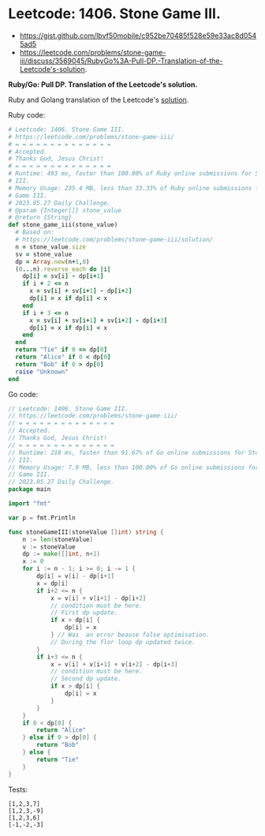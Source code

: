 # Leetcode: 1406. Stone Game III.

- https://gist.github.com/lbvf50mobile/c952be70485f528e59e33ac8d0545ad5
- https://leetcode.com/problems/stone-game-iii/discuss/3569045/RubyGo%3A-Pull-DP.-Translation-of-the-Leetcode's-solution.

**Ruby/Go: Pull DP. Translation of the Leetcode's solution.**

Ruby and Golang translation of the Leetcode's [solution](https://leetcode.com/problems/stone-game-iii/).

Ruby code:
```Ruby
# Leetcode: 1406. Stone Game III.
# https://leetcode.com/problems/stone-game-iii/
# = = = = = = = = = = = = = =
# Accepted.
# Thanks God, Jesus Christ!
# = = = = = = = = = = = = = =
# Runtime: 493 ms, faster than 100.00% of Ruby online submissions for Stone Game
# III.
# Memory Usage: 235.4 MB, less than 33.33% of Ruby online submissions for Stone
# Game III.
# 2023.05.27 Daily Challenge.
# @param {Integer[]} stone_value
# @return {String}
def stone_game_iii(stone_value)
  # Based on:
  # https://leetcode.com/problems/stone-game-iii/solution/
  n = stone_value.size
  sv = stone_value
  dp = Array.new(n+1,0)
  (0...n).reverse_each do |i|
    dp[i] = sv[i] - dp[i+1]
    if i + 2 <= n
      x = sv[i] + sv[i+1] - dp[i+2]
      dp[i] = x if dp[i] < x
    end
    if i + 3 <= n
      x = sv[i] + sv[i+1] + sv[i+2] - dp[i+3]
      dp[i] = x if dp[i] < x
    end
  end
  return "Tie" if 0 == dp[0]
  return "Alice" if 0 < dp[0]
  return "Bob" if 0 > dp[0]
  raise "Unknown"
end
```
Go code:
```Go
// Leetcode: 1406. Stone Game III.
// https://leetcode.com/problems/stone-game-iii/
// = = = = = = = = = = = = = =
// Accepted.
// Thanks God, Jesus Christ!
// = = = = = = = = = = = = = =
// Runtime: 218 ms, faster than 91.67% of Go online submissions for Stone Game
// III.
// Memory Usage: 7.9 MB, less than 100.00% of Go online submissions for Stone
// Game III.
// 2023.05.27 Daily Challenge.
package main

import "fmt"

var p = fmt.Println

func stoneGameIII(stoneValue []int) string {
	n := len(stoneValue)
	v := stoneValue
	dp := make([]int, n+1)
	x := 0
	for i := n - 1; i >= 0; i -= 1 {
		dp[i] = v[i] - dp[i+1]
		x = dp[i]
		if i+2 <= n {
			x = v[i] + v[i+1] - dp[i+2]
            // condition must be here.
            // First dp update.
			if x > dp[i] {
				dp[i] = x
			} // Was  an error beause false optimisation.
            // During the flor loop dp updated twice.
		}
		if i+3 <= n {
			x = v[i] + v[i+1] + v[i+2] - dp[i+3]
            // condition must be here.
            // Second dp update.
			if x > dp[i] {
				dp[i] = x
			}
		}
	}
	if 0 < dp[0] {
		return "Alice"
	} else if 0 > dp[0] {
		return "Bob"
	} else {
		return "Tie"
	}
}
```

Tests:
```
[1,2,3,7]
[1,2,3,-9]
[1,2,3,6]
[-1,-2,-3]
```

